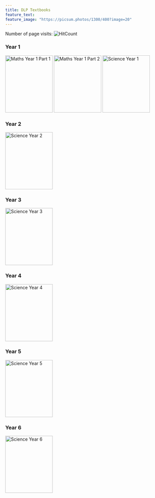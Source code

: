 ```yaml
---
title: DLP Textbooks
feature_text: 
feature_image: "https://picsum.photos/1300/400?image=20"
---
```


Number of page visits: ![HitCount](https://hits.dwyl.com/multilingual-malaysian/SRJKC_resources.svg?style=flat)

### Year 1
<a href="/SRJKC_resources/doc/dlp/MATHEMATICS Y1 - PART 1.pdf" target="_blank"><img src="/SRJKC_resources/assets/images/maths1_p1.png" alt="Maths Year 1 Part 1" width="150" height="180"></a>
<a href="/SRJKC_resources/doc/dlp/MATHEMATICS Y1 - PART 1.pdf" target="_blank"><img src="/SRJKC_resources/assets/images/maths1_p2.png" alt="Maths Year 1 Part 2" width="150" height="180"></a>
<a href="https://drive.google.com/file/d/15z8NP7MDgraXuqY1JGNuxaFKJxk5oVlW/view?usp=share_link" target="_blank"><img src="/SRJKC_resources/assets/images/science1.png" alt="Science Year 1" width="150" height="180"></a>

### Year 2
<a href="https://drive.google.com/file/d/15z8NP7MDgraXuqY1JGNuxaFKJxk5oVlW/view?usp=share_link" target="_blank"><img src="/SRJKC_resources/assets/images/science2.png" alt="Science Year 2" width="150" height="180"></a>

### Year 3
<a href="https://drive.google.com/file/d/15z8NP7MDgraXuqY1JGNuxaFKJxk5oVlW/view?usp=share_link" target="_blank"><img src="/SRJKC_resources/assets/images/science3.png" alt="Science Year 3" width="150" height="180"></a>

### Year 4
<a href="https://drive.google.com/file/d/15z8NP7MDgraXuqY1JGNuxaFKJxk5oVlW/view?usp=share_link" target="_blank"><img src="/SRJKC_resources/assets/images/science4.png" alt="Science Year 4" width="150" height="180"></a>

### Year 5
<a href="https://drive.google.com/file/d/15z8NP7MDgraXuqY1JGNuxaFKJxk5oVlW/view?usp=share_link" target="_blank"><img src="/SRJKC_resources/assets/images/science5.png" alt="Science Year 5" width="150" height="180"></a>

### Year 6
<a href="https://drive.google.com/file/d/15z8NP7MDgraXuqY1JGNuxaFKJxk5oVlW/view?usp=share_link" target="_blank"><img src="/SRJKC_resources/assets/images/science6.png" alt="Science Year 6" width="150" height="180"></a>
